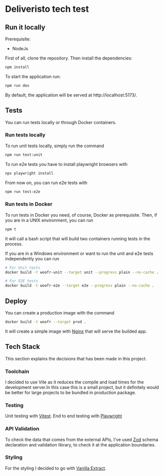 # Deliveristo tech test

## Run it locally

Prerequisite:

- NodeJs

First of all, clone the repository. Then install the dependencies:

```bash
npm install
```

To start the application run:

```bash
npm run dev
```

By default, the application will be served at http://localhost:5173/.

## Tests

You can run tests locally or through Docker containers.

### Run tests locally

To run unit tests locally, simply run the command

```bash
npm run test:unit
```

To run e2e tests you have to install playwright browsers with

```bash
npx playwright install
```

From now on, you can run e2e tests with

```bash
npm run test:e2e
```

### Run tests in Docker

To run tests in Docker you need, of course, Docker as prerequisite.
Then, if you are in a UNIX environment, you can run

```bash
npm t
```

It will call a bash script that will build two containers running tests in the process.

If you are in a Windows environment or want to run the unit and e2e tests independently you can run

```bash
# For Unit tests
docker build -t woofr-unit --target unit --progress plain --no-cache .

# For E2E tests
docker build -t woofr-e2e --target e2e --progress plain --no-cache .
```

## Deploy

You can create a production image with the command

```bash
docker build -t woofr --target prod .
```

It will create a simple image with [Nginx](https://www.nginx.com/) that will serve the builded app.

## Tech Stack

This section explains the decisions that has been made in this project.

### Toolchain

I decided to use Vite as it reduces the compile and load times for the development server.In this case this is a small project, but it definitely would be better for large projects to be bundled in production package.

### Testing

Unit testing with [Vitest](https://vitest.dev/).
End to end testing with [Playwright](https://playwright.dev/)

### API Validation

To check the data that comes from the external APIs, I've used [Zod](https://zod.dev/) schema declaration and validation library, to check it at the application boundaries.

### Styling

For the styling I decided to go with [Vanilla Extract](https://vanilla-extract.style/).
